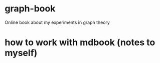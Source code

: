 # graph-book
Online book about my experiments in graph theory

# how to work with mdbook (notes to myself)


